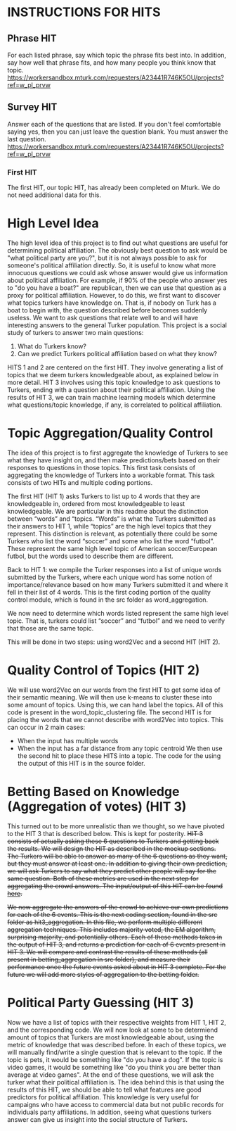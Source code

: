 # INSTRUCTIONS FOR HITS
## Phrase HIT
For each listed phrase, say which topic the phrase fits best into. In addition, say how well that phrase fits, and how many people you think know that topic.
https://workersandbox.mturk.com/requesters/A23441R746K5OU/projects?ref=w_pl_prvw

## Survey HIT
Answer each of the questions that are listed. If you don't feel comfortable saying yes, then you can just leave the question blank. 
You must answer the last question.
https://workersandbox.mturk.com/requesters/A23441R746K5OU/projects?ref=w_pl_prvw

### First HIT
The first HIT, our topic HIT, has already been completed on Mturk. We do not need additional data for this.

# High Level Idea
The high level idea of this project is to find out what questions are useful for determining political affiliation. The obviously best question to ask would be "what political party are you?", but it is not always possible to ask for someone's political affiliation directly. So, it is useful to know what more innocuous questions we could ask whose answer would give us information about political affiliation. For example, if 90% of the people who answer yes to "do you have a boat?" are republican, then we can use that question as a proxy for political affiliation. However, to do this, we first want to discover what topics turkers have knowledge on. That is, if nobody on Turk has a boat to begin with, the question described before becomes suddenly useless. We want to ask questions that relate well to and will have interesting answers to the general Turker population. This project is a social study of turkers to answer two main questions:

1. What do Turkers know?
2. Can we predict Turkers political affiliation based on what they know?

HITS 1 and 2 are centered on the first HIT. They involve generating a list of topics that we deem turkers knowledgeable about, as explained below in more detail. HIT 3 involves using this topic knowledge to ask questions to Turkers, ending with a question about their political affiliation. Using the results of HIT 3, we can train machine learning models which determine what questions/topic knowledge, if any, is correlated to political affiliation. 

# Topic Aggregation/Quality Control
The idea of this project is to first aggregate the knowledge of Turkers to see what they have insight on, and then make predictions/bets based on their responses to questions in those topics. This first task consists of aggregating the knowledge of Turkers into a workable format. This task consists of two HITs and multiple coding portions. 

The first HIT (HIT 1) asks Turkers to list up to 4 words that they are knowledgeable in, ordered from most knowledgeable to least knowledgeable. We are particular in this readme about the distinction between “words” and “topics. “Words” is what the Turkers submitted as their answers to HIT 1, while “topics” are the high level topics that they represent. This distinction is relevant, as potentially there could be some Turkers who list the word “soccer” and some who list the word “futbol”. These represent the same high level topic of American soccer/European futbol, but the words used to describe them are different. 

Back to HIT 1: we compile the Turker responses into a list of unique words submitted by the Turkers, where each unique word has some notion of importance/relevance based on how many Turkers submitted it and where it fell in their list of 4 words. This is the first coding portion of the quality control module, which is found in the src folder as word_aggregation.

We now need to determine which words listed represent the same high level topic. That is, turkers could list “soccer” and “futbol” and we need to verify that those are the same topic. 

This will be done in two steps: using word2Vec and a second HIT (HIT 2). 

# Quality Control of Topics (HIT 2)
We will use word2Vec on our words from the first HIT to get some idea of their semantic meaning. We will then use k-means to cluster these into some amount of topics. Using this, we can hand label the topics. All of this code is present in the word_topic_clustering file. The second HIT is for placing the words that we cannot describe with word2Vec into topics. This can occur in 2 main cases:
  - When the input has multiple words
  - When the input has a far distance from any topic centroid
We then use the second hit to place these HITS into a topic. The code for the using the output of this HIT is in the source folder.

# Betting Based on Knowledge (Aggregation of votes) (HIT 3)

This turned out to be more unrealistic than we thought, so we have pivoted to the HIT 3 that is described below. This is kept for posterity.
~~HIT 3 consists of actually asking these 6 questions to Turkers and getting back the results. We will design the HIT as described in the mockup sections. The Turkers will be able to answer as many of the 6 questions as they want, but they must answer at least one. In addition to giving their own prediction, we will ask Turkers to say what they predict other people will say for the same question. Both of these metrics are used in the next step for aggregating the crowd answers. The input/output of this HIT can be found [here](https://github.com/niharpatil/nets213final/tree/master/data).~~

~~We now aggregate the answers of the crowd to achieve our own predictions for each of the 6 events. This is the next coding section, found in the src folder as hit3_aggregation. In this file, we perform multiple different aggregation techniques. This includes majority voted, the EM algorithm, surprising majority, and potentially others. Each of these methods takes in the output of HIT 3, and returns a prediction for each of 6 events present in HIT 3. We will compare and contrast the results of these methods (all present in betting_aggregation in src folder), and measure their performance once the future events asked about in HIT 3 complete. For the future we will add more styles of aggregation to the betting folder.~~

# Political Party Guessing (HIT 3)

Now we have a list of topics with their respective weights from HIT 1, HIT 2, and the corresponding code. We will now look at some to be determiend amount of topics that Turkers are most knowledgeable about, using the metric of knowledge that was described before. In each of these topics, we will manually find/write a single question that is relevant to the topic. If the topic is pets, it would be something like "do you have a dog". If the topic is video games, it would be something like "do you think you are better than average at video games". At the end of these questions, we will ask the turker what their political affiliation is. The idea behind this is that using the results of this HIT, we should be able to tell what features are good predictors for political affiliation. This knowledge is very useful for campaigns who have access to commercial data but not public records for individuals party affiliations. In addition, seeing what questions turkers answer can give us insight into the social structure of Turkers.

